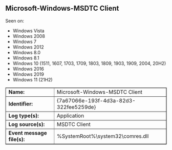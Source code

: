 ## Microsoft-Windows-MSDTC Client

Seen on:
* Windows Vista
* Windows 2008
* Windows 7
* Windows 2012
* Windows 8.0
* Windows 8.1
* Windows 10 (1511, 1607, 1703, 1709, 1803, 1809, 1903, 1909, 2004, 20H2)
* Windows 2016
* Windows 2019
* Windows 11 (21H2)

<table border="1" class="docutils">
  <tbody>
    <tr>
      <td><b>Name:</b></td>
      <td>Microsoft-Windows-MSDTC Client</td>
    </tr>
    <tr>
      <td><b>Identifier:</b></td>
      <td>{7a67066e-193f-4d3a-82d3-322fee5259de}</td>
    </tr>
    <tr>
      <td><b>Log type(s):</b></td>
      <td>Application</td>
    </tr>
    <tr>
      <td><b>Log source(s):</b></td>
      <td>MSDTC Client</td>
    </tr>
    <tr>
      <td><b>Event message file(s):</b></td>
      <td>%SystemRoot%\system32\comres.dll</td>
    </tr>
  </tbody>
</table>

&nbsp;


